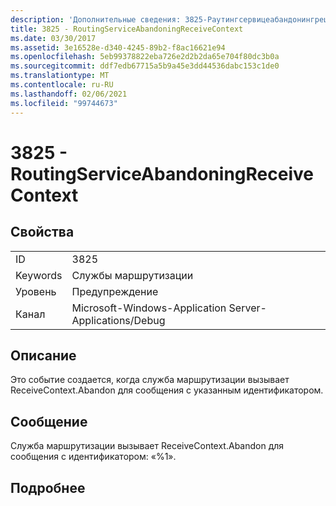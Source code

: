 ```yaml
---
description: 'Дополнительные сведения: 3825-Раутингсервицеабандонингрецеивеконтекст'
title: 3825 - RoutingServiceAbandoningReceiveContext
ms.date: 03/30/2017
ms.assetid: 3e16528e-d340-4245-89b2-f8ac16621e94
ms.openlocfilehash: 5eb99378822eba726e2d2b2da65e704f80dc3b0a
ms.sourcegitcommit: ddf7edb67715a5b9a45e3dd44536dabc153c1de0
ms.translationtype: MT
ms.contentlocale: ru-RU
ms.lasthandoff: 02/06/2021
ms.locfileid: "99744673"
---
```

# <a name="3825---routingserviceabandoningreceivecontext"></a>3825 - RoutingServiceAbandoningReceiveContext

## <a name="properties"></a>Свойства  
  
|||  
|-|-|  
|ID|3825|  
|Keywords|Службы маршрутизации|  
|Уровень|Предупреждение|  
|Канал|Microsoft-Windows-Application Server-Applications/Debug|  
  
## <a name="description"></a>Описание  

 Это событие создается, когда служба маршрутизации вызывает ReceiveContext.Abandon для сообщения с указанным идентификатором.  
  
## <a name="message"></a>Сообщение  

 Служба маршрутизации вызывает ReceiveContext.Abandon для сообщения с идентификатором: «%1».  
  
## <a name="details"></a>Подробнее
